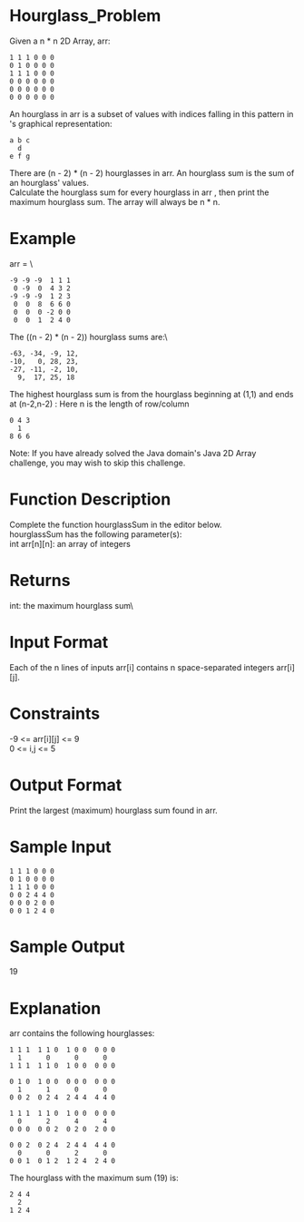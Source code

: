 # Hourglass_Problem
Given a n * n 2D Array, arr:
```
1 1 1 0 0 0
0 1 0 0 0 0
1 1 1 0 0 0
0 0 0 0 0 0
0 0 0 0 0 0
0 0 0 0 0 0
```
An hourglass in arr is a subset of values with indices falling in this pattern in 's graphical representation:
```
a b c
  d  
e f g
```
There are (n - 2) * (n - 2) hourglasses in arr. An hourglass sum is the sum of an hourglass' values.\
Calculate the hourglass sum for every hourglass in arr , then print the maximum hourglass sum. The array will always be n * n.

# Example
arr = \
```
-9 -9 -9  1 1 1 
 0 -9  0  4 3 2
-9 -9 -9  1 2 3
 0  0  8  6 6 0
 0  0  0 -2 0 0
 0  0  1  2 4 0
 ```
The ((n - 2) * (n - 2)) hourglass sums are:\
```
-63, -34, -9, 12,
-10,   0, 28, 23,
-27, -11, -2, 10,
  9,  17, 25, 18
```
The highest hourglass sum is  from the hourglass beginning at (1,1) and ends at (n-2,n-2) :
Here n is the length of row/column
```
0 4 3
  1  
8 6 6
```
Note: If you have already solved the Java domain's Java 2D Array challenge, you may wish to skip this challenge.

# Function Description

Complete the function hourglassSum in the editor below.\
hourglassSum has the following parameter(s):\
int arr[n][n]: an array of integers

# Returns

int: the maximum hourglass sum\

# Input Format

Each of the n lines of inputs arr[i] contains n space-separated integers arr[i][j].

# Constraints
-9 <= arr[i][j] <= 9\
0 <= i,j <= 5 

# Output Format
Print the largest (maximum) hourglass sum found in arr.

# Sample Input
```
1 1 1 0 0 0
0 1 0 0 0 0
1 1 1 0 0 0
0 0 2 4 4 0
0 0 0 2 0 0
0 0 1 2 4 0
```
# Sample Output
19

# Explanation
arr contains the following hourglasses:
```
1 1 1  1 1 0  1 0 0  0 0 0
  1      0      0      0  
1 1 1  1 1 0  1 0 0  0 0 0
                          
0 1 0  1 0 0  0 0 0  0 0 0
  1      1      0      0  
0 0 2  0 2 4  2 4 4  4 4 0
                          
1 1 1  1 1 0  1 0 0  0 0 0
  0      2      4      4  
0 0 0  0 0 2  0 2 0  2 0 0
                          
0 0 2  0 2 4  2 4 4  4 4 0
  0      0      2      0  
0 0 1  0 1 2  1 2 4  2 4 0  
```
The hourglass with the maximum sum (19) is:
```
2 4 4
  2
1 2 4
```

